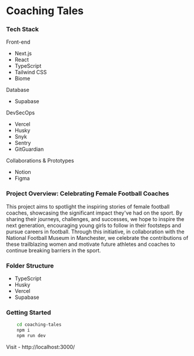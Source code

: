 # Coaching Tales

### Tech Stack

Front-end
- Next.js
- React
- TypeScript
- Tailwind CSS
- Biome

Database
- Supabase

DevSecOps
- Vercel
- Husky
- Snyk
- Sentry
- GitGuardian

Collaborations & Prototypes
- Notion
- Figma

### Project Overview: Celebrating Female Football Coaches
This project aims to spotlight the inspiring stories of female football coaches, showcasing the significant impact they've had on the sport. By sharing their journeys, challenges, and successes, we hope to inspire the next generation, encouraging young girls to follow in their footsteps and pursue careers in football. Through this initiative, in collaboration with the National Football Museum in Manchester, we celebrate the contributions of these trailblazing women and motivate future athletes and coaches to continue breaking barriers in the sport.

### Folder Structure
- TypeScript
- Husky
- Vercel
- Supabase

### Getting Started

``` bash
    cd coaching-tales
    npm i
    npm run dev
```
Visit - http://localhost:3000/
            